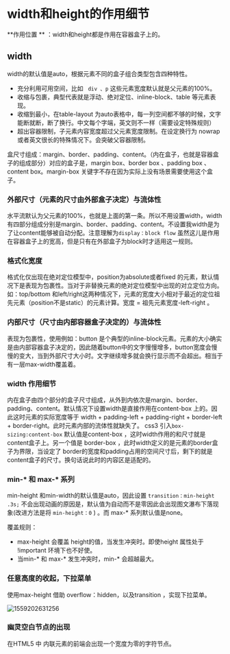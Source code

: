 # width和height的作用细节

 **作用位置 ** ：width和height都是作用在容器盒子上的。

## width

width的默认值是auto，根据元素不同的盒子组合类型包含四种特性。

* 充分利用可用空间，比如 ` div 、p` 这些元素宽度默认就是父元素的100%。
* 收缩与包裹，典型代表就是浮动、绝对定位、inline-block、table 等元素表现。
* 收缩到最小，在table-layout 为auto表格中，每一列空间都不够的时候，文字能断就断，断了换行。中文每个字端，英文则不一样（需要设定特殊规则）
* 超出容器限制，子元素内容宽度超过父元素宽度限制。在设定换行为  nowrap 或者英文很长的特殊情况下。会突破父容器限制。

盒尺寸组成：margin、border、padding、content。（内在盒子，也就是容器盒子的组成部分）对应的盒子是，margin box、border box 、padding box 、content box。margin-box 关键字不存在因为实际上没有场景需要使用这个盒子。



### 外部尺寸（元素的尺寸由外部盒子决定）与流体性

水平流默认为父元素的100%，也就是上面的第一条。所以不用设置width，width有四部分组成分别是margin、border、padding、content。不设置我width是为了让content能够被自动分配。注意理解为`display：block flow`  虽然这儿是作用在容器盒子上的宽高，但是只有在外部盒子为block时才适用这一规则。

### 格式化宽度

格式化仅出现在绝对定位模型中，position为absolute或者fixed 的元素，默认情况下是表现为包裹性。当对于非替换元素的绝对定位模型中出现的对立定位方向。如：top/bottom 和left/right这两种情况下，元素的宽度大小相对于最近的定位祖先元素（position不是static）的元素计算。宽度 = 祖先元素宽度-left-right 。

### 内部尺寸（尺寸由内部容器盒子决定的）与流体性

表现为包裹性，使用例如：button 是个典型的inline-block元素。元素的大小确实是由内部容器盒子决定的，因此随着button中的文字慢慢增多，button宽度会慢慢的变大，当到外部尺寸大小时。文字继续增多就会换行显示而不会超出。相当于有一层max-width覆盖着。

### width 作用细节

内在盒子由四个部分的盒子尺寸组成，从外到内依次是margin、border、padding、content。默认情况下设置width是直接作用在content-box 上的。因此这时元素的实际宽度等于 width + padding-left + padding-right + border-left + border-right。此时元素内部的流体性就缺失了。 css3 引入`box-sizing:content-box` 默认值是content-box ，这时width作用的和尺寸就是content盒子上。另一个值是 border-box ，此时width定义的是元素的border盒子为界限，当设定了 border的宽度和padding占用的空间尺寸后，剩下的就是content盒子的尺寸。换句话说此时的内容区是适配的。



### min-*  和 max-* 系列

min-height 和min-width的默认值是auto，因此设置 `transition：min-height  .3s;` 不会出现动画的原因是，默认值为自动而不是零因此会出现图文瀑布下落现象(改进方法是将 `min-height：0`  ) 。而 max-* 系列默认值是none。

覆盖规则：

* max-height 会覆盖 height的值，当发生冲突时。即使height 属性处于 !important 环境下也不好使。
* 当min-* 和 max-* 发生冲突时，min-* 会超越最大。

### 任意高度的收起，下拉菜单

使用max-height 借助 overflow：hidden，以及transition ，实现下拉菜单。

![1559202631256](C:\Users\MrRen\AppData\Roaming\Typora\typora-user-images\1559202631256.png)

### 幽灵空白节点的出现

在HTML5 中 内联元素的前端会出现一个宽度为零的字符节点。